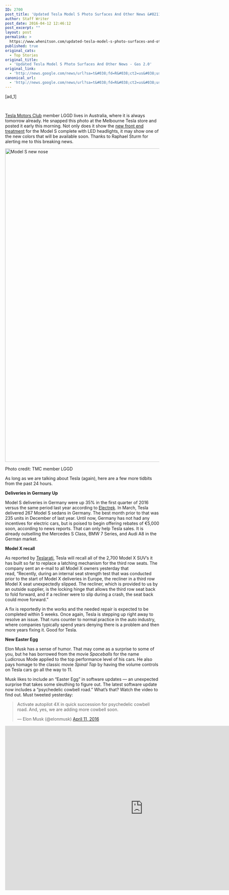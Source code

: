```yaml
---
ID: 2700
post_title: 'Updated Tesla Model S Photo Surfaces And Other News &#8211; Gas 2.0'
author: Staff Writer
post_date: 2016-04-12 12:46:12
post_excerpt: ""
layout: post
permalink: >
  https://www.whenitson.com/updated-tesla-model-s-photo-surfaces-and-other-news-gas-2-0/
published: true
original_cats:
  - Top Stories
original_title:
  - 'Updated Tesla Model S Photo Surfaces And Other News - Gas 2.0'
original_link:
  - 'http://news.google.com/news/url?sa=t&#038;fd=R&#038;ct2=us&#038;usg=AFQjCNEGaXAsfviaimLzM2mckyn87_U_Ng&#038;clid=c3a7d30bb8a4878e06b80cf16b898331&#038;cid=52779082367831&#038;ei=8-0MV-CqEan1wAHQ7qLIBw&#038;url=http://gas2.org/2016/04/12/updated-tesla-model-s-photo-surfaces/'
canonical_url:
  - 'http://news.google.com/news/url?sa=t&#038;fd=R&#038;ct2=us&#038;usg=AFQjCNEGaXAsfviaimLzM2mckyn87_U_Ng&#038;clid=c3a7d30bb8a4878e06b80cf16b898331&#038;cid=52779082367831&#038;ei=8-0MV-CqEan1wAHQ7qLIBw&#038;url=http://gas2.org/2016/04/12/updated-tesla-model-s-photo-surfaces/'
---
```

 [ad_1]
<br><div id="omc-full-article"><!-- /omc-inner-placeholder -->&#13;
&#13;
        &#13;
&#13;
&#13;
    
<p> </p>
<p><a href="https://teslamotorsclub.com/tmc/threads/2016-model-s-refresh-mega-thread.67943/page-2">Tesla Motors Club</a> member LGGD lives in Australia, where it is always tomorrow already. He snapped this photo at the Melbourne Tesla store and posted it early this morning. Not only does it show the <a href="http://gas2.org/2016/04/11/updates-to-tesla-model-s-expected-this-week/#comment-2619460772" target="_blank">new front end treatment</a> for the Model S complete with LED headlights, it may show one of the new colors that will be available soon. Thanks to Raphael Sturm for alerting me to this breaking news.</p>
<p><a href="http://gas2.org/wp-content/uploads/2016/04/Model-S-New-Front-Treatment.png" rel="attachment wp-att-48954"><img class="wp-image-48954 size-large" src="http://www.whenitson.com/wp-content/uploads/2016/04/Updated-Tesla-Model-S-Photo-Surfaces-And-Other-News-Gas-20.png" alt="Model S new nose" width="768" height="1024" srcset="http://gas2.org/wp-content/uploads/2016/04/Model-S-New-Front-Treatment-300x400.png 300w, http://www.whenitson.com/wp-content/uploads/2016/04/Updated-Tesla-Model-S-Photo-Surfaces-And-Other-News-Gas-20.png 768w, http://gas2.org/wp-content/uploads/2016/04/Model-S-New-Front-Treatment.png 1200w" sizes="(max-width: 768px) 100vw, 768px"/></a></p>
<p>Photo credit: TMC member LGGD</p>



<p>As long as we are talking about Tesla (again), here are a few more tidbits from the past 24 hours.</p>
<p><strong>Deliveries in Germany Up </strong></p>
<p>Model S deliveries in Germany were up 35% in the first quarter of 2016 versus the same period last year according to <a href="http://electrek.co/2016/04/11/tesla-model-s-deliveries-germany-q1-2016/">Electrek</a>. In March, Tesla delivered 267 Model S sedans in Germany. The best month prior to that was 235 units in December of last year. Until now, Germany has not had any incentives for electric cars, but is poised to begin offering rebates of €5,000 soon, according to news reports. That can only help Tesla sales. It is already outselling the Mercedes S Class, BMW 7 Series, and Audi A8 in the German market.</p>
<p><strong>Model X recall</strong></p>
<p>As reported by <a href="http://www.teslarati.com/tesla-recalls-model-x-third-row-seats/">Teslarati</a>, Tesla will recall all of the 2,700 Model X SUV’s it has built so far to replace a latching mechanism for the third row seats. The company sent an e-mail to all Model X owners yesterday that read, “Recently, during an internal seat strength test that was conducted prior to the start of Model X deliveries in Europe, the recliner in a third row Model X seat unexpectedly slipped. The recliner, which is provided to us by an outside supplier, is the locking hinge that allows the third row seat back to fold forward, and if a recliner were to slip during a crash, the seat back could move forward.”</p>
<p>A fix is reportedly in the works and the needed repair is expected to be completed within 5 weeks. Once again, Tesla is stepping up right away to resolve an issue. That runs counter to normal practice in the auto industry, where companies typically spend years denying there is a problem and then more years fixing it. Good for Tesla.</p>
<p><strong>New Easter Egg</strong></p>
<p>Elon Musk has a sense of humor. That may come as a surprise to some of you, but he has borrowed from the movie <em>Spaceballs</em> for the name Ludicrous Mode applied to the top performance level of his cars. He also pays homage to the classic movie <em>Spinal Tap</em> by having the volume controls on Tesla cars go all the way to 11.</p>
<p>Musk likes to include an “Easter Egg” in software updates — an unexpected surprise that takes some sleuthing to figure out. The latest software update now includes a “psychedelic cowbell road.” What’s that? Watch the video to find out. Must tweeted yesterday:</p>
<blockquote class="twitter-tweet" data-width="550" readability="10.006451612903"><p lang="en" dir="ltr">Activate autopilot 4X in quick succession for psychedelic cowbell road. And, yes, we are adding more cowbell soon.</p>
<p>— Elon Musk (@elonmusk) <a href="https://twitter.com/elonmusk/status/719571133389938688">April 11, 2016</a></p></blockquote>

<p><span class="embed-youtube" style="text-align:center; display: block;"><iframe class="youtube-player" type="text/html" width="900" height="537" src="http://www.youtube.com/embed/YVAfFZBkiaA?version=3&amp;rel=1&amp;fs=1&amp;autohide=2&amp;showsearch=0&amp;showinfo=1&amp;iv_load_policy=1&amp;wmode=transparent" frameborder="0" allowfullscreen="true"/></span></p>
<p> </p>
<p> <!--www.crestaproject.com Social Button in Content Start-->
</p>

<center><!-- /4800635/gas2_multisize_content -->

</center><br/>

&#13;
    &#13;
    &#13;
<p class="omc-single-tags"><b>Tags:</b> <a href="http://gas2.org/tag/cowbell/" rel="tag">cowbell</a>, <a href="http://gas2.org/tag/easter-egg/" rel="tag">Easter Egg</a>, <a href="http://gas2.org/tag/model-s/" rel="tag">Model S</a>, <a href="http://gas2.org/tag/model-x/" rel="tag">Model X</a>, <a href="http://gas2.org/tag/tesla/" rel="tag">Tesla</a><br/></p>&#13;
&#13;
    &#13;
<br class="clear"/><div class="omc-authorbox" readability="11.936363636364">

    <h4>About the Author</h4>

    <div class="omc-author-pic"><a href="http://gas2.org/author/stephenhanley/"><img alt="" src="http://www.whenitson.com/wp-content/uploads/2016/04/Updated-Tesla-Model-S-Photo-Surfaces-And-Other-News-Gas-20" srcset="http://1.gravatar.com/avatar/4ccbe8a963ed00ce0928772f76beb349?s=160&amp;d=mm&amp;r=g 2x" class="avatar avatar-80 photo" height="80" width="80"/></a>
    </div>

    <p><a href="http://gas2.org/author/stephenhanley/" title="Posts by Steve Hanley" rel="author">Steve Hanley</a> I have been a car nut since the days when Rob Walker and Henry N. Manney, III graced the pages of Road &amp; Track. Today, I use my trusty Miata for TSD rallies and occasional track days at Lime Rock and Watkins Glen. If it moves on wheels, I'm interested in it. Please follow me on <a href="https://www.google.com/+SteveHanleyRI">Google +</a> and <a href="https://twitter.com/SteveHanleyRI">Twitter</a>.</p>

</div>&#13;
&#13;
<br class="clear"/><!-- /omc-related-posts -->&#13;
&#13;
<br class="clear"/>&#13;
&#13;
&#13;
&#13;
&#13;
    		&#13;
	</div>
<br>[ad_2]
<br><a href="http://news.google.com/news/url?sa=t&#038;fd=R&#038;ct2=us&#038;usg=AFQjCNEGaXAsfviaimLzM2mckyn87_U_Ng&#038;clid=c3a7d30bb8a4878e06b80cf16b898331&#038;cid=52779082367831&#038;ei=8-0MV-CqEan1wAHQ7qLIBw&#038;url=http://gas2.org/2016/04/12/updated-tesla-model-s-photo-surfaces/">Source </a>